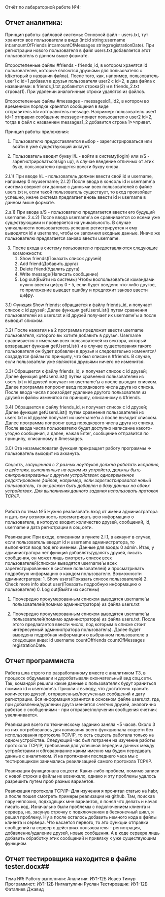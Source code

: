 Отчёт по лабараторной работе №4:

## Отчет аналитика: 

Принцип работы файловой системы:
Основной файл - users.txt, тут хранятся все пользователи в виде (int:id string:username int:amountOfFriends int:amountOfMessages string:registrationDate). При регистрации нового пользователя в файл users.txt добавляется этот пользователь в данном выше формате.

Второстепенные файлы #friends - friends\_id, в котором хранятся id пользователей, которые являются друзьями для пользователя с id(который в названии файла). После того, как, например, пользователь user1 c id=1 добавил в друзья пользователя user2 c id=2, в два файла с названиями: в friends\_1.txt добавится строка(2) и в friends\_2.txt строка(1). При удалении аналогичные строки удалятся из файлов.

Второстепенные файлы #messages - messagesid1\_id2, в котором во временном порядке хранятся сообщения в виде отправитель.id>>отправитель.message. Например: пользователь user1 id=1 отправил сообщение message=привет пользователю user2 id=2, тогда в файл с названием messages1_2 добавится строка 1>>привет.

Принцип работы приложения:
1) Пользователю предоставляется выбор - зарегистрироваться или войти в уже существующий аккаунт.

2) Пользователь вводит букву l/L - войти в систему(login) или s/S - зарегистрироваться(sign up), в случае введение отличных от этих букв, пользователю придется ввести букву снова.

2.l.1) При вводе l/L - пользователь должен ввести свой id и username, например 0 myusername; 
2.l.2) После ввода в консоль id и username'a система сверяет эти данные с данными всех пользователей в файле users.txt и, если такой пользователь существует, то вход произойдет успешно, иначе система предлагает вновь ввести id и username в данном выше формате.

2.s.1) При вводе s/S - пользователю предлагается ввести его будущий username.
2.s.2) После ввода username'a он сравнивается со всеми уже существующими и проверяется на уникальность. В случае уникальности пользователесь успешно регистрируется и ему выводятся id и username, чтобы он запомнил входные данные. Иначе же пользователю предлагается заново ввести username.

3) После входа в систему пользователю предоставляются следующие возможности:
	1. Show friends(Показать список друзей)
	2. Add friend(Добавить друга)
	3. Delete friend(Удалить друга)
	4. Write message(Написать сообщение)
	0. Log out(Выйти из системы)
Чтобы воспользоваться командами нужно ввести цифру 0 - 5, если будет введено что-либо другое, то приложение выведет ошибку и предложит заново ввести цифру.

3.1) Функция Show friends: обращается к файлу friends_id, и получает список с id друзей; Далее функция getUsersList() путем сравнения пользователей из users.txt и id друзей получает их username'ы а после выводит списком.

3.2) После нажатия на 2 программа предложит ввести username пользователя, которого вы хотите добавить в друзья. Username сравнивается с именами всех пользователей из вектора, который возвращает функция getUsersList() и в случае существования такого пользователя он будет добавлен в друзья и следовательно изменятся/создадутся файлы по принципу, что был описан в #friends. В случае, если пользователи уже являются друзьями ничего не изменится.

3.3) Обращается к файлу friends_id, и получает список с id друзей; Далее функция getUsersList() путем сравнения пользователей из users.txt и id друзей получает их username'ы а после выводит списком. Далее программа попросит ввод порядкового числа друга из списка. После ввода числа произойдет удаление другого пользователя из друзей и файлы изменятся по принципу, описанному в #friends.

3.4) Обращается к файлу friends_id, и получает список с id друзей; Далее функция getUsersList() путем сравнения пользователей из users.txt и id друзей получает их username'ы а после выводит списком. Далее программа попросит ввод порядкового числа друга из списка. После ввода числа пользователю будет доступно написание какого-угодно сообщения, а далее, нажав Enter, сообщение отправится по принципу, описанному в #messages.

3.0) Эта незамысловатая функция прекращает работу программы => пользователь выходит из акканута.

###### Соцсеть, запущенная с 2 разных ноутбуков должна работать исправно, а действия, выполненные на одном из устройств, должны быть синхронизированны с другим устройством: одновременное редактирование файлов, например, если зарегистрировался новый пользователь, то он должен быть добавлен в базу данных на обоих устройствах. Для выполнения данного задания использовать протокол TCP/IP.

Работа по тема №5
Нужно реализовать вход от имени администратора и дать ему возможность просматривать всю информацию о пользователе, в которую входит: количество друзей, сообщений, id, username и дата регистрации в соц.сети.

Реализация:
При входе, описанном в пункте 2.l.1, в аккаунт в случае, если пользователь введет id и username администратора, то выполнится вход под его именем. Данные для входа: 0 admin. Итак, у администратора нет функций добавлять/удалять друзей, писать сообщения, он может лишь смотреть список всех пользователей(списком выводятся username'ы всех зарегестрированных в системе пользователей) и просматривать подробную информацию о каждом пользователе.
Возможности администратора:
	1. Show users(Показать список пользователей)
	2. Check more info about user(Показать подробную информацию о пользователе)
	0. Log out(Выйти из системы)

1) Поочередно пронумерованным списком выводятся username'ы пользователей(помимо администратора) из файла users.txt

2) Поочередно пронумерованным списком выводятся username'ы пользователей(помимо администратора) из файла users.txt. После этого предлагается ввести число, под которым в списке стоит интересуемый администратора пользователь). Далее будет выведена подробная информация о выбранном пользователе в следющем виде: id username countOffriends countOfMessages registrationDate.

## Отчет программиста

Работа шла строго по разработанному вместе с аналитиком ТЗ, в процессе обдумывали и доробатывали окончательный вид соц.сети. 
Так, командой решили какие данные о пользователях будут храниться помимо id и username'a. Пришли к выводу, что достаточно хранить количество друзей, отправленных/полученных сообщений и дату регистрации. Вся информация хранится в основном файле users.txt, где, при добавлении/удалении друга меняется счетчик друзей, аналогично работае с сообщениями - при отправке/получении сообщения счетчик увеличивается.

Реализация всего по техническому заданию заняла ~5 часов. 
Около 3 из них потребовалось для написания всего функционала соцсети без использования протокола TCP/IP, то есть соцсеть работала только на одном устройстве. Следующий час был потрачен на изучение работы протокола TCP/IP, требований для успешной передачи данных между устройствами и обговаривание каким именно мы будем передавать данные с аналитиком. И на протяжении последнего часа мы с тестировщиком занимались реаилизацией самого протокола TCP/IP.

Реализация функционала соцсети:
Каких-либо проблем, помимо записи с новой строки в файлы не возникало, однако и эту проблемы удалось разрешить путем проб разных вариантов.

Реализация протокола TCP/IP:
Для изучения я прочитал статью на habr, а после пошел смотреть примеры реализации на github. Там, поискав пару неплохих, подходящих мне вариантов, я понял что делать и начал писать код. Изначально были проблемы с подключением клиента и сервера, но, засунув строчку с подключением в бесконечный цикл, я решил проблему. Ну а после осталось добавить немного кода в файлы клиента и сервера. Что касается первого, то это функции отправки сообщений на сервер о действиях пользователя - регистрация, добавление/удаление друзей, новые сообщения. А в коде сервера лишь добавить обработку этих сообщений и привязку к уже существующим функциям.


## Отчет тестировщика находится в файле tester.docx##

Тема №5
Работу выполнили:
Аналитик: ИУ1-12Б Исаев Тимур
Программист: ИУ1-12Б Нигматуллин Руслан
Тестировщик: ИУ1-12Б Фаталиев Джавид


